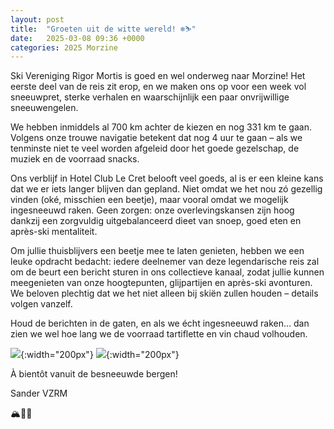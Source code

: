 ```yaml
---
layout: post
title:  "Groeten uit de witte wereld! ❄⛷"
date:   2025-03-08 09:36 +0000
categories: 2025 Morzine
---
```

Ski Vereniging Rigor Mortis is goed en wel onderweg naar Morzine! Het eerste deel van de reis zit erop, en we maken ons op voor een week vol sneeuwpret, sterke verhalen en waarschijnlijk een paar onvrijwillige sneeuwengelen.

We hebben inmiddels al 700 km achter de kiezen en nog 331 km te gaan. Volgens onze trouwe navigatie betekent dat nog 4 uur te gaan – als we tenminste niet te veel worden afgeleid door het goede gezelschap, de muziek en de voorraad snacks.

Ons verblijf in Hotel Club Le Cret belooft veel goeds, al is er een kleine kans dat we er iets langer blijven dan gepland. Niet omdat we het nou zó gezellig vinden (oké, misschien een beetje), maar vooral omdat we mogelijk ingesneeuwd raken. Geen zorgen: onze overlevingskansen zijn hoog dankzij een zorgvuldig uitgebalanceerd dieet van snoep, goed eten en après-ski mentaliteit.

Om jullie thuisblijvers een beetje mee te laten genieten, hebben we een leuke opdracht bedacht: iedere deelnemer van deze legendarische reis zal om de beurt een bericht sturen in ons collectieve kanaal, zodat jullie kunnen meegenieten van onze hoogtepunten, glijpartijen en après-ski avonturen. We beloven plechtig dat we het niet alleen bij skiën zullen houden – details volgen vanzelf.

Houd de berichten in de gaten, en als we écht ingesneeuwd raken… dan zien we wel hoe lang we de voorraad tartiflette en vin chaud volhouden.

![](/assets/images/WhatsApp%20Image%202025-03-08%20at%2012.13.12_35a89604.jpg){:width="200px"}
![](/assets/images/WhatsApp%20Image%202025-03-08%20at%2012.56.31_bffb5728.jpg){:width="200px"}

À bientôt vanuit de besneeuwde bergen!

Sander
VZRM

🏔🎿🍷
